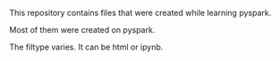 This repository contains files that were created while learning pyspark.

Most of them were created on pyspark.

The filtype varies. It can be html or ipynb.
